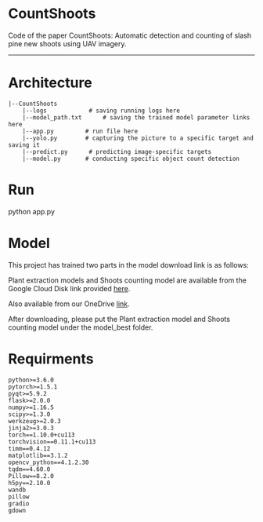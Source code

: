 # CountShoots

Code of the paper CountShoots: Automatic detection and counting of slash pine new shoots using UAV imagery.
***
# Architecture
```
|--CountShoots
    |--logs            # saving running logs here
    |--model_path.txt      # saving the trained model parameter links here
    |--app.py         # run file here
    |--yolo.py        # capturing the picture to a specific target and saving it
    |--predict.py      # predicting image-specific targets
    |--model.py       # conducting specific object count detection
```
# Run
python app.py

# Model
This project has trained two parts in the model download link is as follows: 

Plant extraction models and Shoots counting model are available from the Google Cloud Disk link provided [here](https://drive.google.com/drive/folders/1VPvSQLNZcN59cFrX5FQLsbFe32mmYggw?usp=share_link).

Also available from our OneDrive [link](https://zqy7y-my.sharepoint.com/:f:/g/personal/lin_zqy7y_onmicrosoft_com/Eop0v_JudAxBoYrpk2sMNowBpjUBVWD9E2KMLoxOQ_LWYA?e=gxIZ0t).

After downloading, please put the Plant extraction model and Shoots counting model under the model_best folder.

# Requirments
```
python>=3.6.0
pytorch>=1.5.1
pyqt>=5.9.2
flask>=2.0.0
numpy>=1.16.5
scipy>=1.3.0
werkzeug>=2.0.3
jinja2>=3.0.3
torch==1.10.0+cu113
torchvision==0.11.1+cu113
timm==0.4.12
matplotlib==3.1.2
opencv_python==4.1.2.30
tqdm==4.60.0
Pillow==8.2.0
h5py==2.10.0 
wandb 
pillow
gradio
gdown
```

